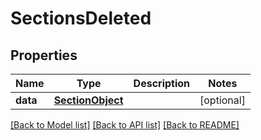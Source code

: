 # SectionsDeleted

## Properties
Name | Type | Description | Notes
------------ | ------------- | ------------- | -------------
**data** | [**SectionObject**](SectionObject.md) |  | [optional] 

[[Back to Model list]](README.md#documentation-for-models) [[Back to API list]](README.md#documentation-for-api-endpoints) [[Back to README]](README.md)


